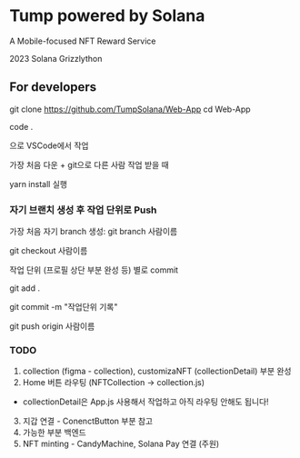 # Tump powered by Solana
A Mobile-focused NFT Reward Service </p>
2023 Solana Grizzlython

## For developers
git clone https://github.com/TumpSolana/Web-App 
cd Web-App </p>
code . </p>
으로 VSCode에서 작업 </p>

가장 처음 다운 + git으로 다른 사람 작업 받을 때 </p>
yarn install 실행 </p>

### 자기 브랜치 생성 후 작업 단위로 Push
가장 처음 자기 branch 생성: git branch 사람이름 </p>
git checkout 사람이름 </p>

작업 단위 (프로필 상단 부분 완성 등) 별로 commit </p>
git add . </p>
git commit -m "작업단위 기록" </p>
git push origin 사람이름 </p>

### TODO
1. collection (figma - collection), customizaNFT (collectionDetail) 부분 완성
2. Home 버튼 라우팅 (NFTCollection -> collection.js)
- collectionDetail은 App.js 사용해서 작업하고 아직 라우팅 안해도 됩니다!
3. 지갑 연결 - ConenctButton 부분 참고 
4. 가능한 부분 백엔드 
5. NFT minting - CandyMachine, Solana Pay 연결 (주원)